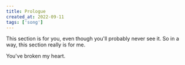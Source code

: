 ```yaml
---
title: Prologue
created_at: 2022-09-11
tags: ['song']
---
```


This section is for you, even though you'll probably never see it. So in a way, this section really is for me.

You've broken my heart.
